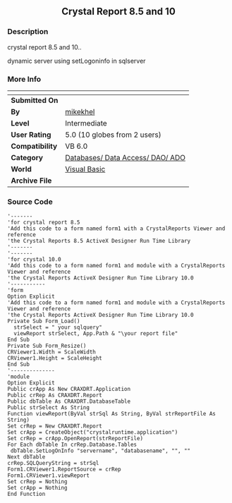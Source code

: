 ﻿<div align="center">

## Crystal Report 8\.5 and 10


</div>

### Description

crystal report 8.5 and 10..

dynamic server using setLogoninfo in sqlserver
 
### More Info
 


<span>             |<span>
---                |---
**Submitted On**   |
**By**             |[mikekhel](https://github.com/Planet-Source-Code/PSCIndex/blob/master/ByAuthor/mikekhel.md)
**Level**          |Intermediate
**User Rating**    |5.0 (10 globes from 2 users)
**Compatibility**  |VB 6\.0
**Category**       |[Databases/ Data Access/ DAO/ ADO](https://github.com/Planet-Source-Code/PSCIndex/blob/master/ByCategory/databases-data-access-dao-ado__1-6.md)
**World**          |[Visual Basic](https://github.com/Planet-Source-Code/PSCIndex/blob/master/ByWorld/visual-basic.md)
**Archive File**   |[](https://github.com/Planet-Source-Code/mikekhel-crystal-report-8-5-and-10__1-66701/archive/master.zip)





### Source Code

```
'-------
'for crystal report 8.5
'Add this code to a form named form1 with a CrystalReports Viewer and reference
'the Crystal Reports 8.5 ActiveX Designer Run Time Library
'-------
'-------
'for crystal 10.0
'Add this code to a form named form1 and module with a CrystalReports Viewer and reference
'the Crystal Reports ActiveX Designer Run Time Library 10.0
'-----------
'form
Option Explicit
'Add this code to a form named form1 and module with a CrystalReports Viewer and reference
'the Crystal Reports ActiveX Designer Run Time Library 10.0
Private Sub Form_Load()
  strSelect = " your sqlquery"
  viewReport strSelect, App.Path & "\your report file"
End Sub
Private Sub Form_Resize()
CRViewer1.Width = ScaleWidth
CRViewer1.Height = ScaleHeight
End Sub
'--------------
'module
Option Explicit
Public crApp As New CRAXDRT.Application
Public crRep As CRAXDRT.Report
Public dbTable As CRAXDRT.DatabaseTable
Public strSelect As String
Function viewReport(ByVal strSql As String, ByVal strReportFile As String)
Set crRep = New CRAXDRT.Report
Set crApp = CreateObject("crystalruntime.application")
Set crRep = crApp.OpenReport(strReportFile)
For Each dbTable In crRep.Database.Tables
 dbTable.SetLogOnInfo "servername", "databasename", "", ""
Next dbTable
crRep.SQLQueryString = strSql
Form1.CRViewer1.ReportSource = crRep
Form1.CRViewer1.viewReport
Set crRep = Nothing
Set crApp = Nothing
End Function
```

